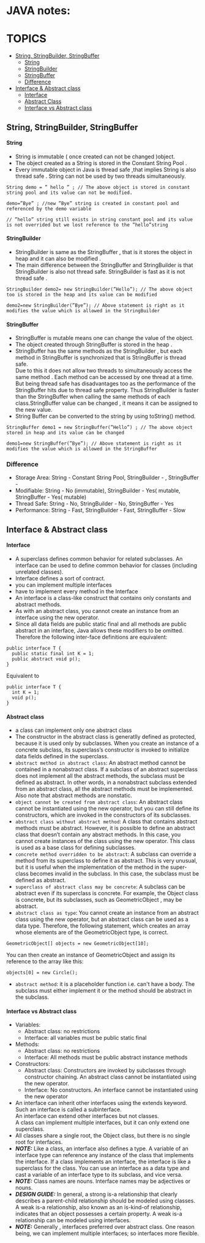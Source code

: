 # JAVA notes:
# TOPICS
  - [String, StringBuilder, StringBuffer](#string\,-stringbuilder\,-stringbuffer)
    - [String](#string)
    - [StringBuilder](#stringbuilder)
    - [StringBuffer](#stringbuffer)
    - [Difference](#difference)
  - [Interface & Abstract class](#interface-&-abstract-class)
    - [Interface](#interface)
    - [Abstract Class](#abstract-class)
    - [Interface vs Abstract class](#interface-vs-abstract-class)

## String, StringBuilder, StringBuffer
#### String
  - String is immutable ( once created can not be changed )object.
  - The object created as a String is stored in the Constant String Pool .
  - Every immutable object in Java is thread safe ,that implies String is also thread safe . String can not be used by two threads simultaneously.
  ```
  String demo = ” hello ” ; // The above object is stored in constant string pool and its value can not be modified.  

  demo=”Bye” ; //new ”Bye” string is created in constant pool and referenced by the demo variable

  // ”hello” string still exists in string constant pool and its value is not overrided but we lost reference to the ”hello”string
  ```

#### StringBuilder
  - StringBuilder is same as the StringBuffer , that is it stores the object in heap and it can also be modified .
  - The main difference between the StringBuffer and StringBuilder is that StringBuilder is also not thread safe. StringBuilder is fast as it is not thread safe .
  ```
  StringBuilder demo2= new StringBuilder(”Hello”); // The above object too is stored in the heap and its value can be modified  

  demo2=new StringBuilder(”Bye”); // Above statement is right as it modifies the value which is allowed in the StringBuilder
  ```

#### StringBuffer
  - StringBuffer is mutable means one can change the value of the object.
  - The object created through StringBuffer is stored in the heap .
  - StringBuffer has the same methods as the StringBuilder , but each method in StringBuffer is synchronized that is StringBuffer is thread safe.  
  Due to this it does not allow two threads to simultaneously access the same method . Each method can be accessed by one thread at a time.  
  But being thread safe has disadvantages too as the performance of the StringBuffer hits due to thread safe property. Thus StringBuilder is faster than the StringBuffer when calling the same methods of each class.StringBuffer value can be changed , it means it can be assigned to the new value.
  - String Buffer can be converted to the string by using toString() method.
  ```
  StringBuffer demo1 = new StringBuffer(”Hello”) ; // The above object stored in heap and its value can be changed

  demo1=new StringBuffer(”Bye”); // Above statement is right as it modifies the value which is allowed in the StringBuffer
  ```
### Difference
  - Storage Area: String - Constant String Pool, StringBuilder - , StringBuffer -
  - Modifiable: String - No (immutable), StringBuilder - Yes( mutable, StringBuffer - Yes( mutable)
  - Thread Safe: String - No, StringBuilder - No, StringBuffer - Yes
  - Performance: String - Fast, StringBuilder - Fast, StringBuffer - Slow


## Interface & Abstract class
#### Interface  
  - A superclass defines common behavior for related subclasses. An interface can be used to define common behavior for classes (including unrelated classes).
  - Interface defines a sort of contract.
  - you can implement multiple interfaces
  - have to implement every method in the Interface
  - An interface is a class-like construct that contains only constants and abstract methods.
  - As with an abstract class, you cannot create an instance from an interface using the new operator.
  - Since all data fields are public static final and all methods are public abstract in an interface, Java allows these modifiers to be omitted. Therefore the following inter-face definitions are equivalent:
  ```
  public interface T {
    public static final int K = 1;
    public abstract void p();
  }
  ```
  Equivalent to
  ```
  public interface T {
    int K = 1;
    void p();
  }
  ```

#### Abstract class
  - a class can implement only one abstract class
  - The constructor in the abstract class is generatlly defined as protected, because it is used only by subclasses. When you create an instance of a concrete subclass, its superclass’s constructor is invoked to initialize data fields defined in the superclass.
  - `abstract method in abstract
class`: An abstract method cannot be contained in a nonabstract class. If a subclass of an abstract superclass does not implement all the abstract methods, the subclass must be defined as abstract. In other words, in a nonabstract subclass extended from an abstract class, all the abstract methods must be implemented. Also note that abstract methods are nonstatic.
  - `object cannot be created from
abstract class`: An abstract class cannot be instantiated using the new operator, but you can still define its constructors, which are invoked in the constructors of its subclasses.
  - `abstract class without abstract
method`: A class that contains abstract methods must be abstract. However, it is possible to define an abstract class that doesn’t contain any abstract methods. In this case, you cannot create instances of the class using the new operator. This class is used as a base class for defining subclasses.
  - `concrete method overridden
to be abstract`: A subclass can override a method from its superclass to define it as abstract. This is very unusual, but it is useful when the implementation of the method in the super-class becomes invalid in the subclass. In this case, the subclass must be defined as abstract.
  - `superclass of abstract class
may be concrete`: A subclass can be abstract even if its superclass is concrete. For example, the Object class is concrete, but its subclasses, such as GeometricObject , may be abstract.
  - `abstract class as type`: You cannot create an instance from an abstract class using the new operator, but an abstract class can be used as a data type. Therefore, the following statement, which creates an array whose elements are of the GeometricObject type, is correct.
  ```
  GeometricObject[] objects = new GeometricObject[10];
  ```
  You can then create an instance of GeometricObject and assign its reference to the array like this:
  ```
  objects[0] = new Circle();
  ```
  - `abstract method`: it is a placeholder function i.e. can't have a body. The subclass must either implement it or the method should be abstract in the subclass.
#### Interface vs Abstract class
  - Variables:
    - Abstract class: no restrictions
    - Interface: all variables must be public static final
  - Methods:
    - Abstract class: no restrictions
    - Interface: All methods must be public abstract instance methods
  - Constructors:
    - Abstract class: Constructors are invoked by subclasses through constructor chaining. An abstract class cannot be instantiated using the new operator.
    - Interface: No constructors. An interface cannot be instantiated using the new operator
  - An interface can inherit other interfaces using the extends keyword. Such an interface is called a subinterface.  
  An interface can extend other interfaces but not classes.  
  A class can implement multiple interfaces, but it can only extend one superclass.
  - All classes share a single root, the Object class, but there is no single root for interfaces.
  - ***NOTE:***  Like a class, an interface also defines a type. A variable of an interface type can reference any instance of the class that implements the interface. If a class implements an interface, the interface is like a superclass for the class. You can use an interface as a data type and cast a variable of an interface type to its subclass, and vice versa.
  - ***NOTE:*** Class names are nouns. Interface names may be adjectives or nouns.
  - ***DESIGN GUIDE:*** In general, a strong is-a
relationship that clearly describes a parent-child relationship should be modeled using classes.  
A weak is-a relationship, also known as an is-kind-of relationship, indicates that an object possesses a certain property. A weak is-a relationship can
be modeled using interfaces.
  - ***NOTE:*** Generally , interfaces preferred over abstract class. One reason being, we can implement multiple interfaces; so interfaces more flexible.

